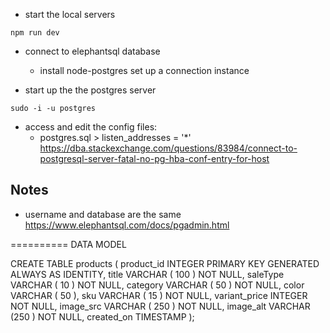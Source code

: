 - start the local servers
```
npm run dev
```
- connect to elephantsql database
  - install node-postgres
  set up a connection instance

- start up the the postgres server 
```
sudo -i -u postgres
```
  - access and edit the config files:
    - postgres.sql > listen_addresses = '*'
    https://dba.stackexchange.com/questions/83984/connect-to-postgresql-server-fatal-no-pg-hba-conf-entry-for-host

## Notes
  - username and database are the same
  https://www.elephantsql.com/docs/pgadmin.html


========== DATA MODEL 

CREATE TABLE products (
  product_id INTEGER PRIMARY KEY GENERATED ALWAYS AS IDENTITY,
  title VARCHAR ( 100 ) NOT NULL,
  saleType VARCHAR ( 10 ) NOT NULL,
  category VARCHAR ( 50 ) NOT NULL,
  color VARCHAR ( 50 ),
  sku VARCHAR ( 15 ) NOT NULL,
  variant_price INTEGER NOT NULL,
  image_src VARCHAR ( 250 ) NOT NULL,
  image_alt VARCHAR (250 ) NOT NULL,
  created_on TIMESTAMP 
);